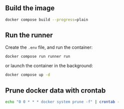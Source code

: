 ## Build the image

```bash
docker compose build --progress=plain
```

## Run the runner


Create the `.env` file, and run the container:

```bash
docker compose run runner run
```

or launch the container in the background:

```bash
docker compose up -d
```

## Prune docker data with crontab

```bash
echo "0 0 * * * docker system prune -f" | crontab -
```
